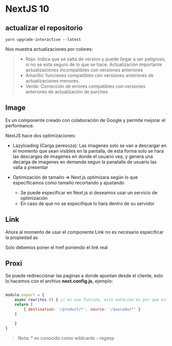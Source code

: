 # NextJS 10

## actualizar el repositorio

`yarn upgrade-interactive --latest`

Nos muestra actualizaciones por colores:

> * Rojo: indica que se salta de version y puede llegar a ser peligroso, si no se esta seguro de lo que se hace. Actualización importante actualizaciones incompatibles con versiones anteriores
> * Amarillo: funciones compatibles con versiones anteriores de actualizaciones menores.
> * Verde: Corrección de errores compatibles con versiones anteriores de actualización de parches

## Image

Es un componente creado con colaboración de Google y permite mejorar el performance.

NextJS hace dos optimizaciones:

* Lazyloading (Carga peresoza): Las imagenes solo se van a descargar en el momento que sean visibles en la pantalla, de esta forma solo se hara las descargas de imagenes en donde el usuario vea, y genera una decarga de imagenes en demanda segun la panatalla de usuario las valla a presentar

* Optimización de tamaño ⇒ Next.js optimizara según lo que especificamos como tamaño recortando y ajustando
  * Se puede especificar en Next.js si deseamos usar un servicio de optimización
  * En caso de que no se especifique lo hara dentro de su servidor


## Link

Ahora al momento de usar el componente Link no es necesario especificar la propiedad as

Solo debemos poner el href poniendo el link real

## Proxi

Se puede redireccionar las paginas a donde apuntan desde el cliente, esto lo hacemos con el archivo **next.config.js**, ejemplo:

```javascript

module.export = {
    async rewrites () { // es una funcion, esta notacion es por que esta dentro de un objeto.
    return [
        { destination: '/product/*', source: '/avocado/*' }
    ]

    }
}
```
> Nota: * es conocido como wildcards - regexp